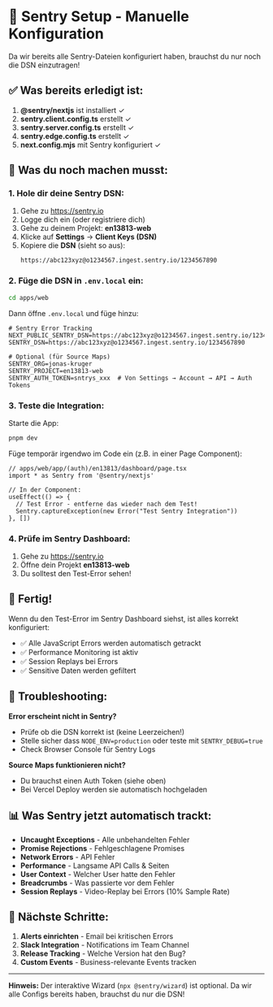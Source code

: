 # 🚨 Sentry Setup - Manuelle Konfiguration

Da wir bereits alle Sentry-Dateien konfiguriert haben, brauchst du nur noch die DSN einzutragen!

## ✅ Was bereits erledigt ist:

1. **@sentry/nextjs** ist installiert ✓
2. **sentry.client.config.ts** erstellt ✓
3. **sentry.server.config.ts** erstellt ✓
4. **sentry.edge.config.ts** erstellt ✓
5. **next.config.mjs** mit Sentry konfiguriert ✓

## 📝 Was du noch machen musst:

### 1. Hole dir deine Sentry DSN:

1. Gehe zu https://sentry.io
2. Logge dich ein (oder registriere dich)
3. Gehe zu deinem Projekt: **en13813-web**
4. Klicke auf **Settings** → **Client Keys (DSN)**
5. Kopiere die **DSN** (sieht so aus):
   ```
   https://abc123xyz@o1234567.ingest.sentry.io/1234567890
   ```

### 2. Füge die DSN in `.env.local` ein:

```bash
cd apps/web
```

Dann öffne `.env.local` und füge hinzu:

```env
# Sentry Error Tracking
NEXT_PUBLIC_SENTRY_DSN=https://abc123xyz@o1234567.ingest.sentry.io/1234567890
SENTRY_DSN=https://abc123xyz@o1234567.ingest.sentry.io/1234567890

# Optional (für Source Maps)
SENTRY_ORG=jonas-kruger
SENTRY_PROJECT=en13813-web
SENTRY_AUTH_TOKEN=sntrys_xxx  # Von Settings → Account → API → Auth Tokens
```

### 3. Teste die Integration:

Starte die App:
```bash
pnpm dev
```

Füge temporär irgendwo im Code ein (z.B. in einer Page Component):
```tsx
// apps/web/app/(auth)/en13813/dashboard/page.tsx
import * as Sentry from '@sentry/nextjs'

// In der Component:
useEffect(() => {
  // Test Error - entferne das wieder nach dem Test!
  Sentry.captureException(new Error("Test Sentry Integration"))
}, [])
```

### 4. Prüfe im Sentry Dashboard:

1. Gehe zu https://sentry.io
2. Öffne dein Projekt **en13813-web**
3. Du solltest den Test-Error sehen!

## 🎯 Fertig!

Wenn du den Test-Error im Sentry Dashboard siehst, ist alles korrekt konfiguriert:

- ✅ Alle JavaScript Errors werden automatisch getrackt
- ✅ Performance Monitoring ist aktiv
- ✅ Session Replays bei Errors
- ✅ Sensitive Daten werden gefiltert

## 🔧 Troubleshooting:

**Error erscheint nicht in Sentry?**
- Prüfe ob die DSN korrekt ist (keine Leerzeichen!)
- Stelle sicher dass `NODE_ENV=production` oder teste mit `SENTRY_DEBUG=true`
- Check Browser Console für Sentry Logs

**Source Maps funktionieren nicht?**
- Du brauchst einen Auth Token (siehe oben)
- Bei Vercel Deploy werden sie automatisch hochgeladen

## 📊 Was Sentry jetzt automatisch trackt:

- **Uncaught Exceptions** - Alle unbehandelten Fehler
- **Promise Rejections** - Fehlgeschlagene Promises
- **Network Errors** - API Fehler
- **Performance** - Langsame API Calls & Seiten
- **User Context** - Welcher User hatte den Fehler
- **Breadcrumbs** - Was passierte vor dem Fehler
- **Session Replays** - Video-Replay bei Errors (10% Sample Rate)

## 🚀 Nächste Schritte:

1. **Alerts einrichten** - Email bei kritischen Errors
2. **Slack Integration** - Notifications im Team Channel
3. **Release Tracking** - Welche Version hat den Bug?
4. **Custom Events** - Business-relevante Events tracken

---

**Hinweis:** Der interaktive Wizard (`npx @sentry/wizard`) ist optional. Da wir alle Configs bereits haben, brauchst du nur die DSN!